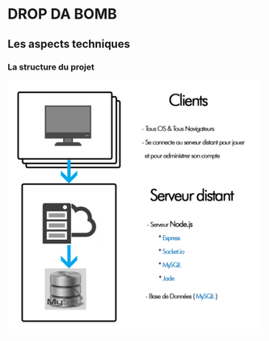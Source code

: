 # DROP DA BOMB
## Les aspects techniques

### La structure du projet
![alt text](https://github.com/LucasL13/WORK-L3/blob/master/DDB/Documentation/Images/SCHEMA_STRUCTURE.png "Schema de la structure du projet")

